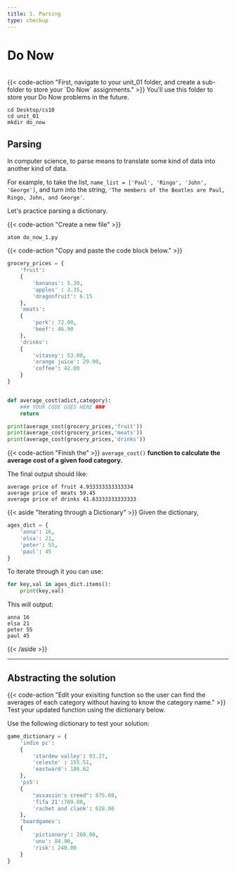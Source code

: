 ```yaml
---
title: 1. Parsing
type: checkup
---
```

# Do Now

<br>
{{< code-action "First, navigate to your unit_01 folder, and create a sub-folder to store your `Do Now` assignments." >}} You'll use this folder to store your Do Now problems in the future.

```shell
cd Desktop/cs10 
cd unit_01
mkdir do_now
```

## Parsing
In computer science, to parse means to translate some kind of data into another kind of data. 

For example, to take the list, `name_list = ['Paul', 'Ringo', 'John', 'George']`, and turn into the string, `'The members of the Beatles are Paul, Ringo, John, and George'`.

Let's practice parsing a dictionary. 

{{< code-action "Create a new file" >}}
```shell
atom do_now_1.py
```

{{< code-action "Copy and paste the code block below." >}}

```python
grocery_prices = {
    'fruit':
    {
        'bananas': 5.30,
        'apples' : 3.35,
        'dragonfruit': 6.15
    },
    'meats':
    {
        'pork': 72.00,
        'beef': 46.90
    },
    'drinks':
    {
        'vitasoy': 53.00,
        'orange juice': 29.90,
        'coffee': 42.00
    }
}


def average_cost(adict,category):
    ### YOUR CODE GOES HERE ###
    return

print(average_cost(grocery_prices,'fruit'))
print(average_cost(grocery_prices,'meats'))
print(average_cost(grocery_prices,'drinks'))
```

{{< code-action "Finish the" >}} `average_cost()` **function to calculate the average cost of a given food category.**

The final output should like:
```shell
average price of fruit 4.933333333333334
average price of meats 59.45
average price of drinks 41.63333333333333
```


{{< aside "Iterating through a Dictionary" >}}
Given the dictionary,
```python
ages_dict = {
    'anna': 16,
    'elsa': 21,
    'peter': 55,
    'paul': 45
}
```

To iterate through it you can use:
```python
for key,val in ages_dict.items():
    print(key,val)
```

This will output:
```shell
anna 16
elsa 21
peter 55
paul 45
```
{{< /aside >}}


<hr>

## Abstracting the solution 

{{< code-action "Edit your exisiting function so the user can find the averages of each category without having to know the category name." >}} Test your updated function using the dictionary below.

Use the following dictionary to test your solution:
```python
game_dictionary = {
    'indie pc':
    {
        'stardew valley': 93.27,
        'celeste' : 155.51,
        'eastward': 186.62
    },
    'ps5':
    {
        "assassin's creed": 875.00,
        'fifa 21':789.00,
        'rachet and clank': 628.00
    },
    'boardgames':
    {
        'pictionary': 260.00,
        'uno': 84.90,
        'risk': 240.00
    }
}
```
